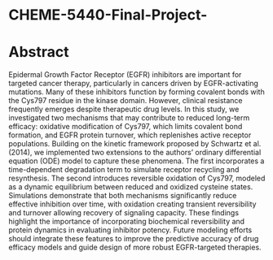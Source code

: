 # CHEME-5440-Final-Project-

# Abstract
Epidermal Growth Factor Receptor (EGFR) inhibitors are important for targeted cancer therapy, particularly in cancers driven by EGFR-activating mutations. Many of these inhibitors function by forming covalent bonds with the Cys797 residue in the kinase domain. However, clinical resistance frequently emerges despite therapeutic drug levels. In this study, we investigated two mechanisms that may contribute to reduced long-term efficacy: oxidative modification of Cys797, which limits covalent bond formation, and EGFR protein turnover, which replenishes active receptor populations. Building on the kinetic framework proposed by Schwartz et al. (2014), we implemented two extensions to the authors’ ordinary differential equation (ODE) model to capture these phenomena. The first incorporates a time-dependent degradation term to simulate receptor recycling and resynthesis. The second introduces reversible oxidation of Cys797, modeled as a dynamic equilibrium between reduced and oxidized cysteine states. Simulations demonstrate that both mechanisms significantly reduce effective inhibition over time, with oxidation creating transient reversibility and turnover allowing recovery of signaling capacity. These findings highlight the importance of incorporating biochemical reversibility and protein dynamics in evaluating inhibitor potency. Future modeling efforts should integrate these features to improve the predictive accuracy of drug efficacy models and guide design of more robust EGFR-targeted therapies.

